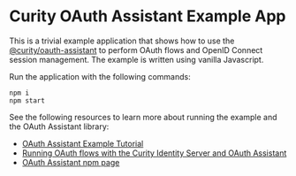 # Curity OAuth Assistant Example App

This is a trivial example application that shows how to use the [@curity/oauth-assistant](https://www.npmjs.com/package/@curity/oauth-assistant) to perform OAuth flows and OpenID Connect session management. The example is written using vanilla Javascript.

Run the application with the following commands:

```shell
npm i
npm start
```

See the following resources to learn more about running the example and the OAuth Assistant library:

- [OAuth Assistant Example Tutorial](https://curity.io/resources/learn/oauth-assistant/)
- [Running OAuth flows with the Curity Identity Server and OAuth Assistant](https://curity.io/resources/learn/test-using-oauth-assistant/)
- [OAuth Assistant npm page](https://www.npmjs.com/package/@curity/oauth-assistant)
